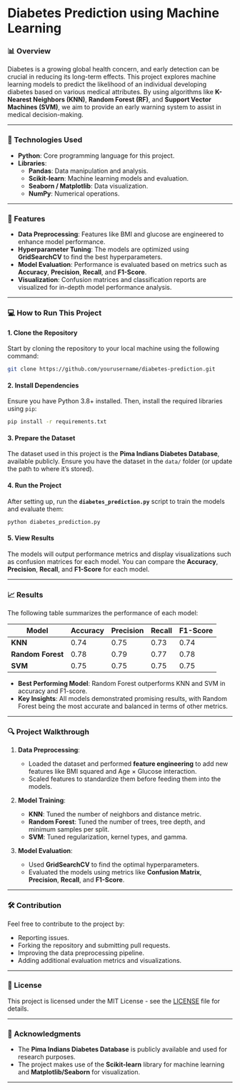 

# **Diabetes Prediction using Machine Learning**

### **📊 Overview**
Diabetes is a growing global health concern, and early detection can be crucial in reducing its long-term effects. This project explores machine learning models to predict the likelihood of an individual developing diabetes based on various medical attributes. By using algorithms like **K-Nearest Neighbors (KNN)**, **Random Forest (RF)**, and **Support Vector Machines (SVM)**, we aim to provide an early warning system to assist in medical decision-making.

---

### **🔧 Technologies Used**
- **Python**: Core programming language for this project.
- **Libraries**:  
  - **Pandas**: Data manipulation and analysis.
  - **Scikit-learn**: Machine learning models and evaluation.
  - **Seaborn / Matplotlib**: Data visualization.
  - **NumPy**: Numerical operations.

---

### **🚀 Features**
- **Data Preprocessing**: Features like BMI and glucose are engineered to enhance model performance.
- **Hyperparameter Tuning**: The models are optimized using **GridSearchCV** to find the best hyperparameters.
- **Model Evaluation**: Performance is evaluated based on metrics such as **Accuracy**, **Precision**, **Recall**, and **F1-Score**.
- **Visualization**: Confusion matrices and classification reports are visualized for in-depth model performance analysis.

---

### **💻 How to Run This Project**

#### **1. Clone the Repository**
Start by cloning the repository to your local machine using the following command:
```bash
git clone https://github.com/yourusername/diabetes-prediction.git
```

#### **2. Install Dependencies**
Ensure you have Python 3.8+ installed. Then, install the required libraries using `pip`:
```bash
pip install -r requirements.txt
```

#### **3. Prepare the Dataset**
The dataset used in this project is the **Pima Indians Diabetes Database**, available publicly. Ensure you have the dataset in the `data/` folder (or update the path to where it’s stored).

#### **4. Run the Project**
After setting up, run the **`diabetes_prediction.py`** script to train the models and evaluate them:
```bash
python diabetes_prediction.py
```

#### **5. View Results**
The models will output performance metrics and display visualizations such as confusion matrices for each model. You can compare the **Accuracy**, **Precision**, **Recall**, and **F1-Score** for each model.

---

### **📈 Results**

The following table summarizes the performance of each model:

| Model           | Accuracy | Precision | Recall | F1-Score |
|-----------------|----------|-----------|--------|----------|
| **KNN**         | 0.74     | 0.75      | 0.73   | 0.74     |
| **Random Forest** | 0.78  | 0.79      | 0.77   | 0.78     |
| **SVM**         | 0.75     | 0.75      | 0.75   | 0.75     |

- **Best Performing Model**: Random Forest outperforms KNN and SVM in accuracy and F1-score.
- **Key Insights**: All models demonstrated promising results, with Random Forest being the most accurate and balanced in terms of other metrics.

---

### **🔍 Project Walkthrough**

1. **Data Preprocessing**:  
   - Loaded the dataset and performed **feature engineering** to add new features like BMI squared and Age × Glucose interaction.
   - Scaled features to standardize them before feeding them into the models.
   
2. **Model Training**:  
   - **KNN**: Tuned the number of neighbors and distance metric.
   - **Random Forest**: Tuned the number of trees, tree depth, and minimum samples per split.
   - **SVM**: Tuned regularization, kernel types, and gamma.

3. **Model Evaluation**:  
   - Used **GridSearchCV** to find the optimal hyperparameters.
   - Evaluated the models using metrics like **Confusion Matrix**, **Precision**, **Recall**, and **F1-Score**.

---

### **🛠️ Contribution**

Feel free to contribute to the project by:
- Reporting issues.
- Forking the repository and submitting pull requests.
- Improving the data preprocessing pipeline.
- Adding additional evaluation metrics and visualizations.

---

### **📑 License**
This project is licensed under the MIT License - see the [LICENSE](LICENSE) file for details.

---

### **📢 Acknowledgments**
- The **Pima Indians Diabetes Database** is publicly available and used for research purposes.
- The project makes use of the **Scikit-learn** library for machine learning and **Matplotlib/Seaborn** for visualization.

---


